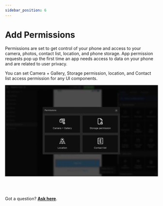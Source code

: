 ```yaml
---
sidebar_position: 6
---
```


# Add Permissions

Permissions are set to get control of your phone and access to your camera, photos, contact list, location, and phone storage. App permission requests pop up the first time an app needs access to data on your phone and are related to user privacy.

You can set Camera + Gallery, Storage permission, location, and Contact list access permission for any UI components.


![Example banner](./images/add-permission.png)


<br/>
<br/>

Got a question? [**Ask here**](https://discord.com/invite/rFMnCG5MZ7).